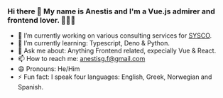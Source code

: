### Hi there 👋 My name is Anestis and I'm a Vue.js admirer and frontend lover. 🕵🏼‍♂️

- 🔭 I’m currently working on various consulting services for [SYSCO](https://sysco.no/).
- 🌱 I’m currently learning: Typescript, Deno & Python.
- 💬 Ask me about: Anything Frontend related, expecially Vue & React.
- 📫 How to reach me: anestisg.f@gmail.com
- 😄 Pronouns: He/Him
- ⚡ Fun fact: I speak four languages: English, Greek, Norwegian and Spanish.

